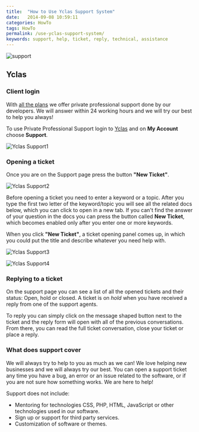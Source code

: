 ```yaml
---
title:  "How to Use Yclas Support System"
date:   2014-09-08 10:59:11
categories: HowTo
tags: HowTo
permalink: /use-yclas-support-system/
keywords: support, help, ticket, reply, technical, assistance
---
```

![support](//open-classifieds.com/wp-content/uploads/2014/09/1280x853xsupport2.jpg.pagespeed.ic.vp1LU3b4pa.jpg)

## Yclas

### Client login

With [all the plans](https://yclas.com/pricing.html) we offer private professional support done by our developers. We will answer within 24 working hours and we will try our best to help you always!

To use Private Professional Support login to [Yclas](https://yclas.com/panel/auth/login) and on **My Account** choose **Support**.

![Yclas Support1](//docs.yclas.com/images/yclas-support.png)

### Opening a ticket

Once you are on the Support page press the button **"New Ticket"**. 

![Yclas Support2](//docs.yclas.com/images/yclas-support1.png)

Before opening a ticket you need to enter a keyword or a topic. After you type the first two letter of the keyword/topic you will see all the related docs below, which you can click to open in a new tab. If you can't find the answer of your question in the docs you can press the button called **New Ticket**, which becomes enabled only after you enter one or more keywords.

When you click **"New Ticket"**, a ticket opening panel comes up, in which you could put the title and describe whatever you need help with.

![Yclas Support3](//docs.yclas.com/images/yclas-support3.png)

![Yclas Support4](//docs.yclas.com/images/yclas-support4.png)

### Replying to a ticket

On the support page you can see a list of all the opened tickets and their status: Open, hold or closed. A ticket is on _hold_ when you have received a reply from one of the support agents.

To reply you can simply click on the message shaped button next to the ticket and the reply form will open with all of the previous conversations. From there, you can read the full ticket conversation, close your ticket or place a reply.


### What does support cover

We will always try to help to you as much as we can! We love helping new businesses and we will always try our best. You can open a support ticket any time you have a bug, an error or an issue related to the software, or if you are not sure how something works. We are here to help!

Support does not include:

+ Mentoring for technologies CSS, PHP, HTML, JavaScript or other technologies used in our software.
+ Sign up or support for third party services.
+ Customization of software or themes.
